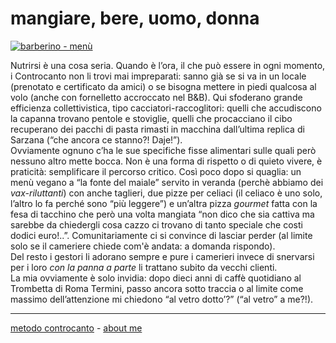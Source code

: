 # mangiare, bere, uomo, donna

[![](https://live.staticflickr.com/65535/51792974963_19b8336833_c.jpg "barberino - menù")](https://flic.kr/s/aHBqjzwAJ2)  

Nutrirsi è una cosa seria. Quando è l’ora, il che può essere in ogni momento, i Controcanto non li trovi mai impreparati: sanno già se si va in un locale (prenotato e certificato da amici)  o se bisogna mettere in piedi qualcosa al volo (anche con fornelletto accroccato nel B&B). Qui sfoderano grande efficienza collettivistica, tipo cacciatori-raccoglitori: quelli che accudiscono la capanna trovano pentole e stoviglie, quelli che procacciano il cibo recuperano dei pacchi di pasta rimasti in macchina dall’ultima replica di Sarzana (“che ancora ce stanno?! Daje!”).  
Ovviamente ognuno c’ha le sue specifiche fisse alimentari sulle quali però nessuno altro mette bocca. Non è una forma di rispetto o di quieto vivere, è praticità: semplificare il percorso critico. Così poco dopo si quaglia: un menù vegano a “la fonte del maiale” servito in veranda (perchè abbiamo dei *vax-riluttanti*) con anche taglieri, due pizze per celiaci (il celiaco è uno solo, l’altro lo fa perché sono “più leggere”) e un’altra pizza *gourmet* fatta con la fesa di tacchino che però una volta mangiata “non dico che sia cattiva ma sarebbe da chiedergli cosa cazzo ci trovano di tanto speciale che costi dodici euro!..”. Comunitariamente ci si convince di lasciar perder (al limite solo se il cameriere chiede com'è andata: a domanda rispondo).   
Del resto i gestori li adorano sempre e pure i camerieri invece di snervarsi per i loro *con la panna a parte* li trattano subito da vecchi clienti.  
La mia ovviamente è solo invidia: dopo dieci anni di caffè quotidiano al Trombetta di Roma Termini, passo ancora sotto traccia o al limite come massimo dell’attenzione mi chiedono “al vetro dotto’?” (“al vetro” a me?!).  

---   
[metodo controcanto](https://cacioman.github.io/controcanto000.html) - [about me](https://about.me/cacioman) 
